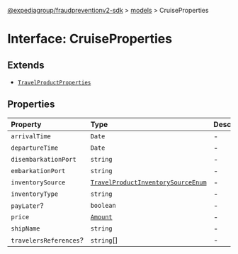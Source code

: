[@expediagroup/fraudpreventionv2-sdk](../../index.md) > [models](../index.md) > CruiseProperties

# Interface: CruiseProperties

## Extends

- [`TravelProductProperties`](TravelProductProperties.md)

## Properties

| Property | Type | Description | Inheritance | Source |
| :------ | :------ | :------ | :------ | :------ |
| `arrivalTime` | `Date` | - | - | models/Cruise.ts:74 |
| `departureTime` | `Date` | - | - | models/Cruise.ts:73 |
| `disembarkationPort` | `string` | - | - | models/Cruise.ts:76 |
| `embarkationPort` | `string` | - | - | models/Cruise.ts:75 |
| `inventorySource` | [`TravelProductInventorySourceEnum`](../type-aliases/TravelProductInventorySourceEnum.md) | - | [`TravelProductProperties`](TravelProductProperties.md).`inventorySource` | models/TravelProduct.ts:70 |
| `inventoryType` | `string` | - | [`TravelProductProperties`](TravelProductProperties.md).`inventoryType` | models/TravelProduct.ts:69 |
| `payLater`? | `boolean` | - | [`TravelProductProperties`](TravelProductProperties.md).`payLater` | models/TravelProduct.ts:72 |
| `price` | [`Amount`](../classes/Amount.md) | - | [`TravelProductProperties`](TravelProductProperties.md).`price` | models/TravelProduct.ts:68 |
| `shipName` | `string` | - | - | models/Cruise.ts:77 |
| `travelersReferences`? | `string`[] | - | [`TravelProductProperties`](TravelProductProperties.md).`travelersReferences` | models/TravelProduct.ts:71 |
